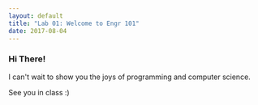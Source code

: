 ```yaml
---
layout: default
title: "Lab 01: Welcome to Engr 101"
date: 2017-08-04
---
```


### Hi There! 
I can't wait to show you the joys of programming and computer science. 

See you in class :)